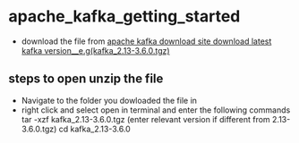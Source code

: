 # apache_kafka_getting_started
- download the file from [apache kafka download site download latest kafka version__e.g(kafka_2.13-3.6.0.tgz)](https://www.apache.org/dyn/closer.cgi)
## steps to open unzip the file
- Navigate to the folder you dowloaded the file in
- right click and select open in terminal and enter the following commands
  tar -xzf kafka_2.13-3.6.0.tgz (enter relevant version if different from 2.13-3.6.0.tgz)
  cd kafka_2.13-3.6.0
